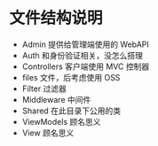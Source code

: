 ﻿# 文件结构说明

- Admin 提供给管理端使用的 WebAPI
- Auth 和身份验证相关，没怎么搭理
- Controllers	客户端使用 MVC 控制器
- files 文件，后考虑使用 OSS
- Filter 过滤器
- Middleware 中间件
- Shared 在此目录下公用的类
- ViewModels 顾名思义
- View 顾名思义
